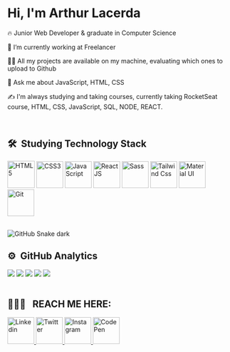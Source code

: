 <h1 align="left">Hi, I'm Arthur Lacerda</h1>
<p align="left"></p>

🔥 Junior Web Developer & graduate in Computer Science

🔭 I’m currently working at Freelancer

👨‍💻 All my projects are available on my machine, evaluating which ones to upload to Github

💬 Ask me about JavaScript, HTML, CSS

✍️ I'm always studying and taking courses, currently taking RocketSeat course, HTML, CSS, JavaScript, SQL, NODE, REACT.

<br>

## 🛠 &nbsp;Studying Technology Stack

  <div>
    <img src="https://cdn1.iconfinder.com/data/icons/logotypes/32/badge-html-5-512.png" width='61' title='HTML5' />
    <img src="https://cdn1.iconfinder.com/data/icons/logotypes/32/badge-css-3-512.png" width='60' title='CSS3'  />
    <img src="https://cdn4.iconfinder.com/data/icons/logos-and-brands/512/187_Js_logo_logos-512.png" width='60' title='JavaScript'   />
    <img src="https://cdn4.iconfinder.com/data/icons/logos-3/600/React.js_logo-512.png" width="60" title="ReactJS">
    <img src="https://cdn4.iconfinder.com/data/icons/logos-and-brands/512/288_Sass_logo-512.png" width='60'  title='Sass' />
    <img src="https://camo.githubusercontent.com/80d9ac377b6dd0c688d55145e4a03e28f2b1079e10f69189fc5887724c22c83a/68747470733a2f2f68696768742e696f2f5f6e7578742f696d672f7461696c77696e642e333535383833382e706e67" width='60' title='Tailwind Css'   />
    <img src="https://camo.githubusercontent.com/4b9bebf884546cd4759c9ba13324fe468129f8cdc0e6ffd7291f0f70da996c19/68747470733a2f2f696d672e69636f6e73382e636f6d2f636f6c6f722f35302f3030303030302f6d6174657269616c2d75692e706e67" width='60' title='Material UI'   />
    <img src="https://pics.freeicons.io/uploads/icons/png/9374299221540553610-512.png" width='60'  title='Git' />
  </div>
  
<br>

![GitHub Snake dark](https://github.com/arks-lacerda/arks-lacerda/blob/output/github-user-contribution.svg)

## ⚙️ &nbsp;GitHub Analytics

<div>
<img src="http://github-profile-summary-cards.vercel.app/api/cards/profile-details?username=arks-lacerda&theme=tokyonight" />
<img src="http://github-profile-summary-cards.vercel.app/api/cards/repos-per-language?username=arks-lacerda&theme=tokyonight" />
<img src="http://github-profile-summary-cards.vercel.app/api/cards/most-commit-language?username=arks-lacerda&theme=tokyonight" />
<img src="http://github-profile-summary-cards.vercel.app/api/cards/stats?username=arks-lacerda&theme=tokyonight" />
<img src="http://github-profile-summary-cards.vercel.app/api/cards/productive-time?username=arks-lacerda&theme=tokyonight&utcOffset=8" />
</div>

<br>

## 👨🏻‍💻 &nbsp; REACH ME HERE:
  
<a href="https://www.linkedin.com/in/arthur-lacerda-4310696a"  target="_blank">
<img src='https://cdn1.iconfinder.com/data/icons/logotypes/32/circle-linkedin-512.png' width='60' title="Linkedin"/>
</a>
<a href="https://twitter.com/arthur_srl/" target="_blank">
<img src='https://cdn2.iconfinder.com/data/icons/social-media-2285/512/1_Twitter2_colored_svg-512.png' width='60' title="Twitter"/>
</a>
<a href="https://www.instagram.com/arthur_arks/" target="_blank">
<img src='https://cdn3.iconfinder.com/data/icons/2018-social-media-logotypes/1000/2018_social_media_popular_app_logo_instagram-512.png' width='60' title="Instagram"/>
</a>
<a href="https://codepen.io/tucasrl/" target="_blank">
<img src='https://user-images.githubusercontent.com/39713179/179569302-193e97e8-0013-47f4-976b-bccd5f204b1f.png' title="CodePen" width='60'/>
</a>

<!--
**tucasrl/arthursrlacerda** is a ✨ -_special_- ✨ repository because its `README.md` (this file) appears on your GitHub profile.
-->
